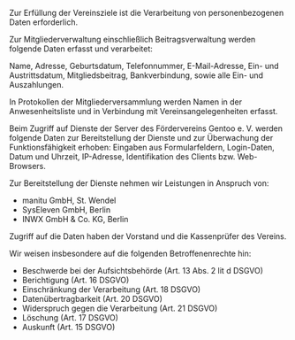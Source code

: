 <!--
.. title: Datenschutzerklärung
.. slug: datenschutz
.. date: 2023-08-20 19:00:00 UTC+02:00
.. tags: 
.. category: 
.. link: 
.. description: 
.. type: text
-->

Zur Erfüllung der Vereinsziele ist die Verarbeitung von
personenbezogenen Daten erforderlich.

Zur Mitgliederverwaltung einschließlich Beitragsverwaltung werden
folgende Daten erfasst und verarbeitet:

Name, Adresse, Geburtsdatum, Telefonnummer, E-Mail-Adresse,
Ein- und Austrittsdatum, Mitgliedsbeitrag, Bankverbindung,
sowie alle Ein- und Auszahlungen.

In Protokollen der Mitgliederversammlung werden Namen in der
Anwesenheitsliste und in Verbindung mit Vereinsangelegenheiten
erfasst.

Beim Zugriff auf Dienste der Server des Fördervereins Gentoo e. V.
werden folgende Daten zur Bereitstellung der Dienste und zur
Überwachung der Funktionsfähigkeit erhoben: Eingaben aus
Formularfeldern, Login-Daten, Datum und Uhrzeit, IP-Adresse,
Identifikation des Clients bzw. Web-Browsers.

Zur Bereitstellung der Dienste nehmen wir Leistungen in Anspruch von:

* manitu GmbH, St. Wendel
* SysEleven GmbH, Berlin
* INWX GmbH & Co. KG, Berlin

Zugriff auf die Daten haben der Vorstand und die Kassenprüfer des
Vereins.

Wir weisen insbesondere auf die folgenden Betroffenenrechte hin:

* Beschwerde bei der Aufsichtsbehörde (Art. 13 Abs. 2 lit d DSGVO)
* Berichtigung (Art. 16 DSGVO)
* Einschränkung der Verarbeitung (Art. 18 DSGVO)
* Datenübertragbarkeit (Art. 20 DSGVO)
* Widerspruch gegen die Verarbeitung (Art. 21 DSGVO)
* Löschung (Art. 17 DSGVO)
* Auskunft (Art. 15 DSGVO)

